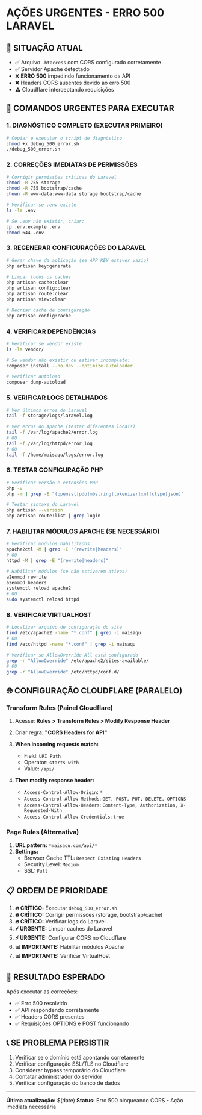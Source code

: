 # AÇÕES URGENTES - ERRO 500 LARAVEL

## 🚨 SITUAÇÃO ATUAL
- ✅ Arquivo `.htaccess` com CORS configurado corretamente
- ✅ Servidor Apache detectado
- ❌ **ERRO 500** impedindo funcionamento da API
- ❌ Headers CORS ausentes devido ao erro 500
- ⚠️ Cloudflare interceptando requisições

## 🔧 COMANDOS URGENTES PARA EXECUTAR

### 1. DIAGNÓSTICO COMPLETO (EXECUTAR PRIMEIRO)
```bash
# Copiar e executar o script de diagnóstico
chmod +x debug_500_error.sh
./debug_500_error.sh
```

### 2. CORREÇÕES IMEDIATAS DE PERMISSÕES
```bash
# Corrigir permissões críticas do Laravel
chmod -R 755 storage
chmod -R 755 bootstrap/cache
chown -R www-data:www-data storage bootstrap/cache

# Verificar se .env existe
ls -la .env

# Se .env não existir, criar:
cp .env.example .env
chmod 644 .env
```

### 3. REGENERAR CONFIGURAÇÕES DO LARAVEL
```bash
# Gerar chave da aplicação (se APP_KEY estiver vazio)
php artisan key:generate

# Limpar todos os caches
php artisan cache:clear
php artisan config:clear
php artisan route:clear
php artisan view:clear

# Recriar cache de configuração
php artisan config:cache
```

### 4. VERIFICAR DEPENDÊNCIAS
```bash
# Verificar se vendor existe
ls -la vendor/

# Se vendor não existir ou estiver incompleto:
composer install --no-dev --optimize-autoloader

# Verificar autoload
composer dump-autoload
```

### 5. VERIFICAR LOGS DETALHADOS
```bash
# Ver últimos erros do Laravel
tail -f storage/logs/laravel.log

# Ver erros do Apache (testar diferentes locais)
tail -f /var/log/apache2/error.log
# OU
tail -f /var/log/httpd/error_log
# OU
tail -f /home/maisaqu/logs/error.log
```

### 6. TESTAR CONFIGURAÇÃO PHP
```bash
# Verificar versão e extensões PHP
php -v
php -m | grep -E "(openssl|pdo|mbstring|tokenizer|xml|ctype|json)"

# Testar sintaxe do Laravel
php artisan --version
php artisan route:list | grep login
```

### 7. HABILITAR MÓDULOS APACHE (SE NECESSÁRIO)
```bash
# Verificar módulos habilitados
apache2ctl -M | grep -E "(rewrite|headers)"
# OU
httpd -M | grep -E "(rewrite|headers)"

# Habilitar módulos (se não estiverem ativos)
a2enmod rewrite
a2enmod headers
systemctl reload apache2
# OU
sudo systemctl reload httpd
```

### 8. VERIFICAR VIRTUALHOST
```bash
# Localizar arquivo de configuração do site
find /etc/apache2 -name "*.conf" | grep -i maisaqu
# OU
find /etc/httpd -name "*.conf" | grep -i maisaqu

# Verificar se AllowOverride All está configurado
grep -r "AllowOverride" /etc/apache2/sites-available/
# OU
grep -r "AllowOverride" /etc/httpd/conf.d/
```

## 🌐 CONFIGURAÇÃO CLOUDFLARE (PARALELO)

### Transform Rules (Painel Cloudflare)
1. Acesse: **Rules > Transform Rules > Modify Response Header**
2. Criar regra: **"CORS Headers for API"**
3. **When incoming requests match:**
   - Field: `URI Path`
   - Operator: `starts with`
   - Value: `/api/`

4. **Then modify response header:**
   - `Access-Control-Allow-Origin`: `*`
   - `Access-Control-Allow-Methods`: `GET, POST, PUT, DELETE, OPTIONS`
   - `Access-Control-Allow-Headers`: `Content-Type, Authorization, X-Requested-With`
   - `Access-Control-Allow-Credentials`: `true`

### Page Rules (Alternativa)
1. **URL pattern:** `*maisaqu.com/api/*`
2. **Settings:**
   - Browser Cache TTL: `Respect Existing Headers`
   - Security Level: `Medium`
   - SSL: `Full`

## 📋 ORDEM DE PRIORIDADE

1. **🔥 CRÍTICO:** Executar `debug_500_error.sh`
2. **🔥 CRÍTICO:** Corrigir permissões (storage, bootstrap/cache)
3. **🔥 CRÍTICO:** Verificar logs do Laravel
4. **⚡ URGENTE:** Limpar caches do Laravel
5. **⚡ URGENTE:** Configurar CORS no Cloudflare
6. **📊 IMPORTANTE:** Habilitar módulos Apache
7. **📊 IMPORTANTE:** Verificar VirtualHost

## 🎯 RESULTADO ESPERADO

Após executar as correções:
- ✅ Erro 500 resolvido
- ✅ API respondendo corretamente
- ✅ Headers CORS presentes
- ✅ Requisições OPTIONS e POST funcionando

## 📞 SE PROBLEMA PERSISTIR

1. Verificar se o domínio está apontando corretamente
2. Verificar configuração SSL/TLS no Cloudflare
3. Considerar bypass temporário do Cloudflare
4. Contatar administrador do servidor
5. Verificar configuração do banco de dados

---
**Última atualização:** $(date)
**Status:** Erro 500 bloqueando CORS - Ação imediata necessária
